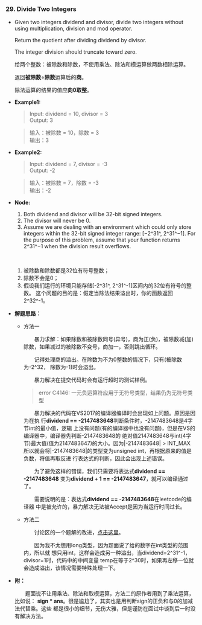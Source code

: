 ﻿### 29. Divide Two Integers

* Given two integers dividend and divisor, divide two integers 
  without using multiplication, division and mod operator.

  Return the quotient after dividing dividend by divisor.

  The integer division should truncate toward zero.

  给两个整数：被除数和除数，不使用乘法、除法和模运算做两数相除运算。

  返回**被除数**÷**除数**运算后的**商**。

  除法运算的结果的值应**向0取整**。

* **Example1:**
  
  >Input: dividend = 10, divisor = 3<br>
  >Output: 3
  
  >输入：被除数 = 10，除数 = 3<br>
  >输出：3
* **Example2:**

  >Input: dividend = 7, divisor = -3<br>
  >Output: -2

  >输入：被除数 = 7，除数 = -3<br>
  >输出：-2

* **Node:**

  1. Both dividend and divisor will be 32-bit signed integers.
  2. The divisor will never be 0.
  3. Assume we are dealing with an environment which could only 
     store integers within the 32-bit signed integer range: 
     [−2^31^,   2^31^−1]. For the purpose of this problem, 
     assume that your function returns 2^31^−1 when the division
     result overflows.

  &ensp;
  1. 被除数和除数都是32位有符号整数；
  2. 除数不会是0；
  3. 假设我们运行的环境只能存储[-2^31^, 2^31^-1]区间内的32位有符号的整数。
     这个问题的目的是：假定当除法结果溢出时，你的函数返回2^32^-1。

* **解题思路：**

  * 方法一
  
    &emsp;&emsp;暴力求解：如果除数和被除数同号(异号)，商为正(负)，被除数减(加)
    除数，如果减过的被除数不变号，商加一，否则跳出循环。

    &emsp;&emsp;记得处理商的溢出。在除数为不为0整数的情况下，只有(被除数为-2^32，
    除数为-1)时会溢出。
    
    &emsp;&emsp;暴力解决在提交代码时会有运行超时的测试样例。
    
    >error C4146: 一元负运算符应用于无符号类型，结果仍为无符号类型
    
    &emsp;&emsp;暴力解决的代码在VS2017的编译器编译时会出现如上问题。原因是因为在执
    行**dividend == -2147483648**判断条件时，-2147483648是4字节int的最小值，逻辑
    上没有问题(有的编译器中也没有问题)，但是在VS的编译器中，编译器先判断-2147483648的
    绝对值2147483648与int(4字节)最大值(值为2147483647)的大小。因为|-2147483648| > INT_MAX
    所以就会将|-2147483648|的类型变为unsigned int，再根据原来的值是负数，将值再取反进
    行表达式的判断，因此会出现上述错误。

    &emsp;&emsp;为了避免这样的错误，我们只需要将表达式**dividend == -2147483648**
    变为**dividend + 1 == -2147483647**，就可以编译通过了。
   
    &emsp;&emsp;需要说明的是：表达式**dividend == -2147483648**在leetcode的编译器
    中是被允许的，暴力解决无法被Accept是因为当运行时间过长。
    

  * 方法二
 
    &emsp;&emsp;讨论区的一个题解的改进，[点击这里](https://leetcode.com/problems/divide-two-integers/discuss/13407/C%2B%2B-bit-manipulations)。
    
    &emsp;&emsp;因为我不太想用long类型，因为题面说了给的数字在int类型的范围内，所以就
    想只用int，这样会造成另一种溢出，当dividend=2^31^-1，divisor=1时，代码中的中间变量
    temp在等于2^30时，如果再左移一位就会造成溢出，该情况需要特殊处理一下。
    
* **附：**

  &emsp;&emsp;题面说不让用乘法、除法和取模运算，方法二的原作者用到了乘法运算，比如说：
  **sign * ans**。很是尴尬了，其实也是用判断sign的正负和与0的加减法代替乘。这些
  都是很小的细节，无伤大雅，但是谨防在面试中谈到后一时没有解决方法。
  
    